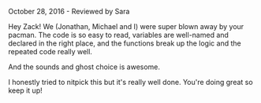 October 28, 2016 - Reviewed by Sara

Hey Zack! We (Jonathan, Michael and I) were super blown away by your pacman.
The code is so easy to read, variables are well-named and declared in the right place,
and the functions break up the logic and the repeated code really well.

And the sounds and ghost choice is awesome.

I honestly tried to nitpick this but it's really well done.
You're doing great so keep it up!
